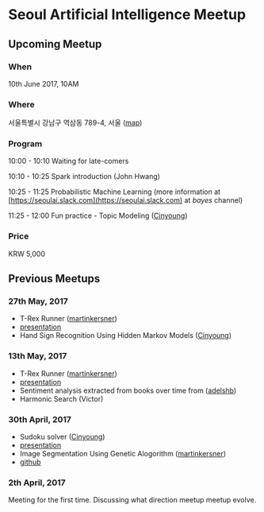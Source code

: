 # Seoul Artificial Intelligence Meetup

## Upcoming Meetup
### When
10th June 2017, 10AM

### Where
서울특별시 강남구 역삼동 789-4, 서울 ([map](https://www.google.com/maps/search/%EC%84%9C%EC%9A%B8%ED%8A%B9%EB%B3%84%EC%8B%9C+%EA%B0%95%EB%82%A8%EA%B5%AC+%EC%97%AD%EC%82%BC%EB%8F%99+789-4,+%EC%84%9C%EC%9A%B8/@37.4972562,127.0363414,16z/data=!3m1!4b1))

### Program
10:00 - 10:10 Waiting for late-comers

10:10 - 10:25 Spark introduction (John Hwang)

10:25 - 11:25 Probabilistic Machine Learning (more information at [https://seoulai.slack.com](https://seoulai.slack.com) at *bayes* channel)

11:25 - 12:00 Fun practice - Topic Modeling ([Cinyoung](https://github.com/hurcy))

### Price
KRW 5,000


## Previous Meetups
### 27th May, 2017
* T-Rex Runner ([martinkersner](https://github.com/martinkersner))
 * [presentation](https://docs.google.com/presentation/d/1gjrz9zvIXKf0Qw1gzr8_jIMCYkq2E4F1WdKVo320g18/edit?usp=sharing)
* Hand Sign Recognition Using Hidden Markov Models ([Cinyoung](https://github.com/hurcy))

### 13th May, 2017
* T-Rex Runner ([martinkersner](https://github.com/martinkersner))
 * [presentation](https://docs.google.com/presentation/d/1DaVv4PVHQRRoT3PA7aNdDcFYTWDZlAX2QfnWCelmQV8/edit?usp=sharing)
* Sentiment analysis extracted from books over time from ([adelshb](https://github.com/adelshb))
* Harmonic Search (Victor)

### 30th April, 2017
* Sudoku solver ([Cinyoung](https://github.com/hurcy))
 * [presentation](https://docs.google.com/presentation/d/1kmI2ChNoh1orQFEje2nuR00gKdxOEEEQ32diI2t1nQg/edit#slide=id.p)
* Image Segmentation Using Genetic Alogorithm ([martinkersner](https://github.com/martinkersner))
 * [github](https://github.com/martinkersner/Image-Segmentation-Using-Genetic-Algorithm)

### 2th April, 2017
Meeting for the first time. Discussing what direction meetup meetup evolve.
